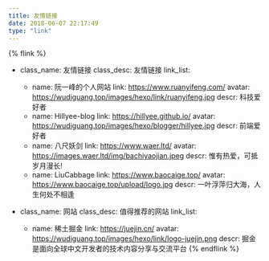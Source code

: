 ```yaml
---
title: 友情链接
date: 2018-06-07 22:17:49
type: "link"
---
```


{% flink %}
- class_name: 友情链接
  class_desc: 友情链接
  link_list:
    - name: 阮一峰的个人网站
      link: https://www.ruanyifeng.com/
      avatar: https://wudiguang.top/images/hexo/link/ruanyifeng.jpg
      descr: 科技爱好者
    - name: Hillyee-blog
      link: https://hillyee.github.io/
      avatar: https://wudiguang.top/images/hexo/blogger/hillyee.jpg
      descr: 前端爱好者
    - name: 八尺妖剑
      link: https://www.waer.ltd/
      avatar: https://images.waer.ltd/img/bachiyaojian.jpeg
      descr: 惟有热爱，可抵岁月漫长!
    - name: LiuCabbage
      link: https://www.baocaige.top/
      avatar: https://www.baocaige.top/upload/logo.jpg
      descr: 一叶浮萍归大海，人生何处不相逢

- class_name: 网站
  class_desc: 值得推荐的网站
  link_list:
    - name: 稀土掘金
      link: https://juejin.cn/
      avatar: https://wudiguang.top/images/hexo/link/logo-juejin.png
      descr: 掘金是面向全球中文开发者的技术内容分享与交流平台
{% endflink %}